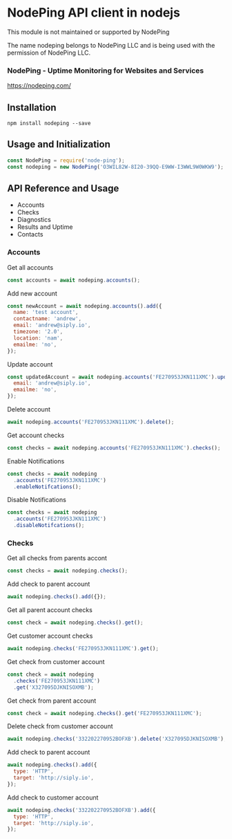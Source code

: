# NodePing API client in nodejs

This module is not maintained or supported by NodePing

The name nodeping belongs to NodePing LLC and is being used with the permission of NodePing LLC.

### NodePing - Uptime Monitoring for Websites and Services

https://nodeping.com/

## Installation

```
npm install nodeping --save

```

## Usage and Initialization

```js
const NodePing = require('node-ping');
const nodeping = new NodePing('O3WIL82W-8I20-39QQ-E9WW-I3WWL9W0WKW9');
```

## API Reference and Usage

- Accounts
- Checks
- Diagnostics
- Results and Uptime
- Contacts

### Accounts

Get all accounts

```js
const accounts = await nodeping.accounts();
```

Add new account

```js
const newAccount = await nodeping.accounts().add({
  name: 'test account',
  contactname: 'andrew',
  email: 'andrew@siply.io',
  timezone: '2.0',
  location: 'nam',
  emailme: 'no',
});
```

Update account

```js
const updatedAccount = await nodeping.accounts('FE270953JKN111XMC').update({
  email: 'andrew@siply.io',
  emailme: 'no',
});
```

Delete account

```js
await nodeping.accounts('FE270953JKN111XMC').delete();
```

Get account checks

```js
const checks = await nodeping.accounts('FE270953JKN111XMC').checks();
```

Enable Notifications

```js
const checks = await nodeping
  .accounts('FE270953JKN111XMC')
  .enableNotifcations();
```

Disable Notifications

```js
const checks = await nodeping
  .accounts('FE270953JKN111XMC')
  .disableNotifcations();
```

### Checks

Get all checks from parents accont

```js
const checks = await nodeping.checks();
```

Add check to parent account

```js
await nodeping.checks().add({});
```

Get all parent account checks

```js
const check = await nodeping.checks().get();
```

Get customer account checks

```js
await nodeping.checks('FE270953JKN111XMC').get();
```

Get check from customer account

```js
const check = await nodeping
  .checks('FE270953JKN111XMC')
  .get('X327095DJKNISOXMB');
```

Get check from parent account

```js
const check = await nodeping.checks().get('FE270953JKN111XMC');
```

Delete check from customer account

```js
await nodeping.checks('332202270952BOFXB').delete('X327095DJKNISOXMB');
```

Add check to parent account

```js
await nodeping.checks().add({
  type: 'HTTP',
  target: 'http://siply.io',
});
```

Add check to customer account

```js
await nodeping.checks('332202270952BOFXB').add({
  type: 'HTTP',
  target: 'http://siply.io',
});
```

